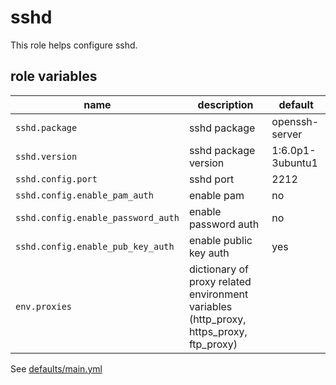 # sshd

This role helps configure sshd.

## role variables

|name|description|default|
|----|-----------|-------|
|`sshd.package`|sshd package|openssh-server|
|`sshd.version`|sshd package version|1:6.0p1-3ubuntu1|
|`sshd.config.port`|sshd port|2212|
|`sshd.config.enable_pam_auth`|enable pam|no|
|`sshd.config.enable_password_auth`|enable password auth|no|
|`sshd.config.enable_pub_key_auth`|enable public key auth|yes|
|`env.proxies`|dictionary of proxy related environment variables (http_proxy, https_proxy, ftp_proxy)||

See [defaults/main.yml](https://github.com/ryankanno/ansible-roles/blob/master/sshd/defaults/main.yml)
